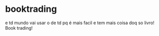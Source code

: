 # booktrading
e td mundo vai usar o de td pq é mais facil e tem mais coisa doq so livro! Book trading!
